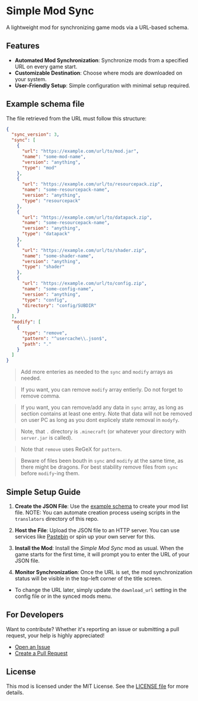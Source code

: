 # Simple Mod Sync

A lightweight mod for synchronizing game mods via a URL-based schema.

## Features

- **Automated Mod Synchronization**: Synchronize mods from a specified URL on every game start.
- **Customizable Destination**: Choose where mods are downloaded on your system.
- **User-Friendly Setup**: Simple configuration with minimal setup required.

## Example schema file

The file retrieved from the URL must follow this structure:

```json
{
  "sync_version": 3,
  "sync": [
    {
      "url": "https://example.com/url/to/mod.jar",
      "name": "some-mod-name",
      "version": "anything",
      "type": "mod"
    },
    {
      "url": "https://example.com/url/to/resourcepack.zip",
      "name": "some-resourcepack-name",
      "version": "anything",
      "type": "resourcepack"
    },
    {
      "url": "https://example.com/url/to/datapack.zip",
      "name": "some-resourcepack-name",
      "version": "anything",
      "type": "datapack"
    },
    {
      "url": "https://example.com/url/to/shader.zip",
      "name": "some-shader-name",
      "version": "anything",
      "type": "shader"
    },
    {
      "url": "https://example.com/url/to/config.zip",
      "name": "some-config-name",
      "version": "anything",
      "type": "config",
      "directory": "config/SUBDIR"
    }
  ],
  "modify": [
    {
      "type": "remove",
      "pattern": "^usercache\\.json$",
      "path": "."
    }
  ]
}
```
> Add more enteries as needed to the `sync` and `modify` arrays as needed.

> If you want, you can remove `modify` array entierly. Do not forget to remove comma.

> If you want, you can remove/add any data in `sync` array, as long as section contains at least one entry. Note that data will not be removed on user PC as long as you dont explicely state removal in `modyfy`.

> Note, that `.` directory is `.minecraft` (or whatever your directory with `server.jar` is called).

> Note that `remove` uses ReGeX for `pattern`.

> Beware of files been bouth in `sync` and `modify` at the same time, as there might be dragons. For best stability remove files from `sync` before `modify`-ing them. 


## Simple Setup Guide

1. **Create the JSON File**: Use the [example schema](#example-schema-file) to create your mod list file.
    NOTE: You can automate creation process useing scripts in the `translators` directory of this repo.
   
2. **Host the File**: Upload the JSON file to an HTTP server. You can use services like [Pastebin](https://pastebin.com) or spin up your own server for this.

3. **Install the Mod**: Install the _Simple Mod Sync_ mod as usual. When the game starts for the first time, it will prompt you to enter the URL of your JSON file.

4. **Monitor Synchronization**: Once the URL is set, the mod synchronization status will be visible in the top-left corner of the title screen.

- To change the URL later, simply update the `download_url` setting in the config file or in the synced mods menu.

## For Developers

Want to contribute? Whether it's reporting an issue or submitting a pull request, your help is highly appreciated!

- [Open an Issue](https://github.com/oxydien/simple-mod-sync/issues/new)
- [Create a Pull Request](https://github.com/oxydien/simple-mod-sync/pulls)

## License

This mod is licensed under the MIT License. See the [LICENSE file](./LICENSE) for more details.
